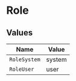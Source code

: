 # Role


## Values

| Name         | Value        |
| ------------ | ------------ |
| `RoleSystem` | system       |
| `RoleUser`   | user         |